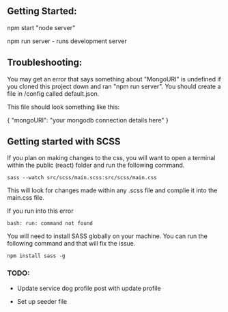 ## Getting Started:

npm start "node server"

npm run server - runs development server

## Troubleshooting:

You may get an error that says something about "MongoURI" is undefined if you cloned this project down and ran "npm run server". You should create a file in /config called default.json.

This file should look something like this:

{
"mongoURI": "your mongodb connection details here"
}

## Getting started with SCSS

If you plan on making changes to the css, you will want to open a terminal within the public (react) folder and run the following command.

```
sass --watch src/scss/main.scss:src/scss/main.css
```

This will look for changes made within any .scss file and complie it into the main.css file.

If you run into this error

```
bash: run: command not found
```

You will need to install SASS globally on your machine. You can run the following command and that will fix the issue.

```
npm install sass -g
```

### TODO:

- Update service dog profile post with update profile

- Set up seeder file
